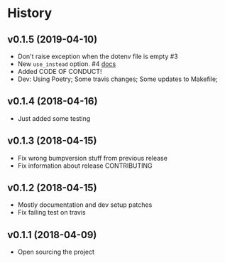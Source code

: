 # History


## v0.1.5 (2019-04-10)

- Don't raise exception when the dotenv file is empty #3
- New `use_instead` option. #4 [docs](https://github.com/douglasmiranda/gconfigs#id11)
- Added CODE OF CONDUCT!
- Dev: Using Poetry; Some travis changes; Some updates to Makefile;

## v0.1.4 (2018-04-16)

- Just added some testing

## v0.1.3 (2018-04-15)

- Fix wrong bumpversion stuff from previous release
- Fix information about release CONTRIBUTING


## v0.1.2 (2018-04-15)

- Mostly documentation and dev setup patches
- Fix failing test on travis


## v0.1.1 (2018-04-09)

- Open sourcing the project
